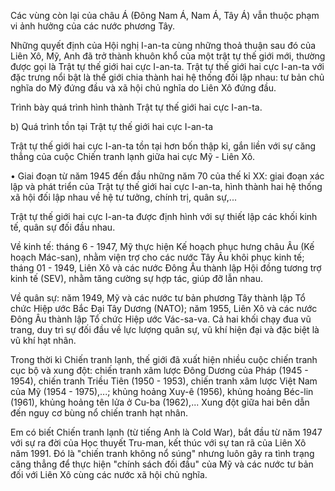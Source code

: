 Các vùng còn lại của châu Á (Đông Nam Á, Nam Á, Tây Á) vẫn thuộc phạm vi ảnh hưởng của các nước phương Tây.

Những quyết định của Hội nghị I-an-ta cùng những thoả thuận sau đó của Liên Xô, Mỹ, Anh đã trở thành khuôn khổ của một trật tự thế giới mới, thường được gọi là Trật tự thế giới hai cực I-an-ta. Trật tự thế giới hai cực I-an-ta với đặc trưng nổi bật là thế giới chia thành hai hệ thống đối lập nhau: tư bản chủ nghĩa do Mỹ đứng đầu và xã hội chủ nghĩa do Liên Xô đứng đầu.

Trình bày quá trình hình thành Trật tự thế giới hai cực I-an-ta.

b) Quá trình tồn tại Trật tự thế giới hai cực I-an-ta

Trật tự thế giới hai cực I-an-ta tồn tại hơn bốn thập kỉ, gắn liền với sự căng thẳng của cuộc Chiến tranh lạnh giữa hai cực Mỹ - Liên Xô.

• Giai đoạn từ năm 1945 đến đầu những năm 70 của thế kỉ XX: giai đoạn xác lập và phát triển của Trật tự thế giới hai cực I-an-ta, hình thành hai hệ thống xã hội đối lập nhau về hệ tư tưởng, chính trị, quân sự,...

Trật tự thế giới hai cực I-an-ta được định hình với sự thiết lập các khối kinh tế, quân sự đối đầu nhau.

Về kinh tế: tháng 6 - 1947, Mỹ thực hiện Kế hoạch phục hưng châu Âu (Kế hoạch Mác-san), nhằm viện trợ cho các nước Tây Âu khôi phục kinh tế; tháng 01 - 1949, Liên Xô và các nước Đông Âu thành lập Hội đồng tương trợ kinh tế (SEV), nhằm tăng cường sự hợp tác, giúp đỡ lẫn nhau.

Về quân sự: năm 1949, Mỹ và các nước tư bản phương Tây thành lập Tổ chức Hiệp ước Bắc Đại Tây Dương (NATO); năm 1955, Liên Xô và các nước Đông Âu thành lập Tổ chức Hiệp ước Vác-sa-va. Cả hai khối chạy đua vũ trang, duy trì sự đối đầu về lực lượng quân sự, vũ khí hiện đại và đặc biệt là vũ khí hạt nhân.

Trong thời kì Chiến tranh lạnh, thế giới đã xuất hiện nhiều cuộc chiến tranh cục bộ và xung đột: chiến tranh xâm lược Đông Dương của Pháp (1945 - 1954), chiến tranh Triều Tiên (1950 - 1953), chiến tranh xâm lược Việt Nam của Mỹ (1954 - 1975),...; khủng hoảng Xuy-ê (1956), khủng hoảng Béc-lin (1961), khủng hoảng tên lửa ở Cu-ba (1962),... Xung đột giữa hai bên dẫn đến nguy cơ bùng nổ chiến tranh hạt nhân.

Em có biết
Chiến tranh lạnh (từ tiếng Anh là Cold War), bắt đầu từ năm 1947 với sự ra đời của Học thuyết Tru-man, kết thúc với sự tan rã của Liên Xô năm 1991. Đó là "chiến tranh không nổ súng" nhưng luôn gây ra tình trạng căng thẳng để thực hiện "chính sách đối đầu" của Mỹ và các nước tư bản đối với Liên Xô cùng các nước xã hội chủ nghĩa.